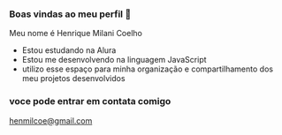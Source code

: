 ### Boas vindas ao meu perfil 💚

Meu nome é Henrique Milani Coelho

- Estou estudando na Alura
- Estou me desenvolvendo na linguagem JavaScript
- utilizo esse espaço para minha organização e compartilhamento dos meu projetos desenvolvidos


 
### voce pode entrar em contata comigo
henmilcoe@gmail.com

